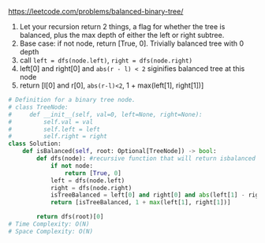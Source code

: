 https://leetcode.com/problems/balanced-binary-tree/

1. Let your recursion return 2 things, a flag for whether the tree is balanced, plus the max depth of either the left or right subtree.
2. Base case: if not node, return [True, 0]. Trivially balanced tree with 0 depth
3. call `left = dfs(node.left)`, `right = dfs(node.right)`
4. left[0] and right[0] and `abs(r - l) < 2` siginifies balanced tree at this node
5. return [l[0] and r[0], `abs(r-l)<2`, 1 + max(left[1], right[1])]

```python
# Definition for a binary tree node.
# class TreeNode:
#     def __init__(self, val=0, left=None, right=None):
#         self.val = val
#         self.left = left
#         self.right = right
class Solution:
    def isBalanced(self, root: Optional[TreeNode]) -> bool:
        def dfs(node): #recursive function that will return isbalanced at each node, the height of each node
            if not node:
                return [True, 0]
            left = dfs(node.left)
            right = dfs(node.right)
            isTreeBalanced = left[0] and right[0] and abs(left[1] - right[1]) < 2
            return [isTreeBalanced, 1 + max(left[1], right[1])]

        return dfs(root)[0]
# Time Complexity: O(N)
# Space Complexity: O(N)
```